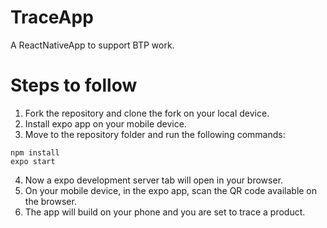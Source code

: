 # TraceApp

A ReactNativeApp to support BTP work.

# Steps to follow

1. Fork the repository and clone the fork on your local device.
2. Install expo app on your mobile device.
3. Move to the repository folder and run the following commands:

```
npm install
expo start
```

4. Now a expo development server tab will open in your browser.
5. On your mobile device, in the expo app, scan the QR code available on the browser.
6. The app will build on your phone and you are set to trace a product.
